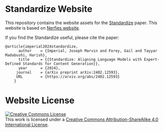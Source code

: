 # Standardize Website 
This repository contains the website assets for the [Standardize](https://arxiv.org/abs/2402.12593) paper. This website is based on [Nerfies website](https://github.com/nerfies/nerfies.github.io).

If you find the Standardize useful, please cite the paper:
```
@article{imperial2024standardize,
      author    = {Imperial, Joseph Marvin and Forey, Gail and Tayyar Madabushi, Harish},
      title     = {{Standardize: Aligning Language Models with Expert-Defined Standards for Content Generation}},
      year      = {2024},
     journal    = {arXiv preprint arXiv:2402.12593},
     URL        = {https://arxiv.org/abs/2402.12593}
    }
```

# Website License
<a rel="license" href="http://creativecommons.org/licenses/by-sa/4.0/"><img alt="Creative Commons License" style="border-width:0" src="https://i.creativecommons.org/l/by-sa/4.0/88x31.png" /></a><br />This work is licensed under a <a rel="license" href="http://creativecommons.org/licenses/by-sa/4.0/">Creative Commons Attribution-ShareAlike 4.0 International License</a>.
